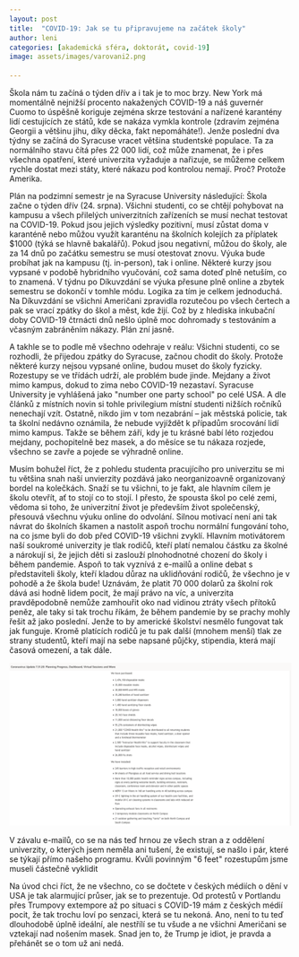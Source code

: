 ```yaml
---
layout: post
title:  "COVID-19: Jak se tu připravujeme na začátek školy"
author: leni
categories: [akademická sféra, doktorát, covid-19]
image: assets/images/varovani2.png

---
```


Škola nám tu začíná o týden dřív a i tak je to moc brzy. New York má momentálně nejnižší procento nakažených COVID-19 a náš guvernér Cuomo to úspěšně koriguje zejména skrze testování a nařízené karantény lidí cestujících ze států, kde se nakáza vymkla kontrole (zdravím zejména Georgii a většinu jihu, díky děcka, fakt nepomáháte!). Jenže poslední dva týdny se začíná do Syracuse vracet většina studentské populace. Ta za normálního stavu čítá přes 22 000 lidí, což může znamenat, že i přes všechna opatření, které univerzita vyžaduje a nařizuje, se můžeme celkem rychle dostat mezi státy, které nákazu pod kontrolou nemají. Proč? Protože Amerika.

Plán na podzimní semestr je na Syracuse University následující: Škola začne o týden dřív (24. srpna). Všichni studenti, co se chtějí pohybovat na kampusu a všech přilelých univerzitních zařízeních se musí nechat testovat na COVID-19. Pokud jsou jejich výsledky pozitivní, musí zůstat doma v karanténě nebo můžou využít karanténu na školních kolejích za příplatek $1000 (týká se hlavně bakalářů). Pokud jsou negativní, můžou do školy, ale za 14 dnů po začátku semestru se musí otestovat znovu. Výuka bude probíhat jak na kampusu (tj. in-person), tak i online. Některé kurzy jsou vypsané v podobě hybridního vyučování, což sama doteď plně netuším, co to znamená. V týdnu po Díkuvzdání se výuka přesune plně online a zbytek semestru se dokončí v tomhle módu. Logika za tím je celkem jednoduchá. Na Díkuvzdání se všichni Američani zpravidla rozutečou po všech čertech a pak se vrací zpátky do škol a měst, kde žijí. Což by z hlediska inkubační doby COVID-19 čtrnácti dnů nešlo úplně moc dohromady s testováním a včasným zabráněním nákazy. Plán zní jasně.

A takhle se to podle mě všechno odehraje v reálu: Všichni studenti, co se rozhodli, že přijedou zpátky do Syracuse, začnou chodit do školy. Protože některé kurzy nejsou vypsané online, budou muset do školy fyzicky. Rozestupy se ve třídách udrží, ale problém bude jinde. Mejdany a život mimo kampus, dokud to zima nebo COVID-19 nezastaví. Syracuse University je vyhlášená jako "number one party school" po celé USA. A dle článků z místních novin si tohle privilegium místní studenti nižších ročníků nenechají vzít. Ostatně, nikdo jim v tom nezabrání – jak městská policie, tak ta školní nedávno oznámila, že nebude vyjíždět k případům srocování lidí mimo kampus. Takže se během září, kdy je tu krásné babí léto rozjedou mejdany, pochopitelně bez masek, a do měsíce se tu nákaza rozjede, všechno se zavře a pojede se výhradně online.

Musím bohužel říct, že z pohledu studenta pracujícího pro univerzitu se mi tu většina snah naší unvierzity pozdává jako neorganizoavně organizovaný bordel na kolečkách. Snaží se tu všichni, to je fakt, ale hlavním cílem je školu otevřít, ať to stojí co to stojí. I přesto, že spousta škol po celé zemi, vědoma si toho, že univerzitní život je především život společenský, přesouvá všechnu výuku online do odvolání. Silnou motivací není ani tak návrat do školních škamen a nastolit aspoň trochu normální fungování toho, na co jsme byli do dob před COVID-19 všichni zvyklí. Hlavním motivátorem naší soukromé univerzity je tlak rodičů, kteří platí nemalou částku za školné a nárokují si, že jejich děti si zaslouží plnohodnotné chození do školy i během pandemie. Aspoň to tak vyznívá z e-mailů a online debat s představiteli školy, kteří kladou důraz na uklidňování rodičů, že všechno je v pohodě a že škola bude! Uznávám, že platit 70 000 dolarů za školní rok dává asi hodně lidem pocit, že mají právo na víc, a univerzita pravděpodobně nemůže zamhouřit oko nad vidinou ztráty všech přítoků peněz, ale taky si tak trochu říkám, že během pandemie by se prachy mohly řešit až jako poslední. Jenže to by americké školství nesmělo fungovat tak jak funguje. Kromě platících rodičů je tu pak další  (mnohem menší) tlak ze strany studentů, kteří mají na sebe napsané půjčky, stipendia, která mají časová omezení, a tak dále.



<img src="/assets/images/screenshot-covid.png">

V závalu e-mailů, co se na nás teď hrnou ze všech stran a z oddělení univerzity, o kterých jsem neměla ani tušení, že existují, se našlo i pár, které se týkají přímo našeho programu. Kvůli povinným "6 feet" rozestupům jsme museli částečně vyklidit 




Na úvod chci říct, že ne všechno, co se dočtete v českých médiích o dění v USA je tak alarmující průser, jak se to prezentuje. Od protestů v Portlandu přes Trumpovy extempore až po situaci s COVID-19 mám z českých médií pocit, že tak trochu loví po senzaci, která se tu nekoná. Ano, není to tu teď dlouhodobě úplně ideální, ale nestřílí se tu všude a ne všichni Američani se vztekají nad nošením masek. Snad jen to, že Trump je idiot, je pravda a přehánět se o tom už ani nedá.
